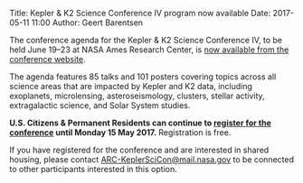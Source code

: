 Title: Kepler & K2 Science Conference IV program now available
Date: 2017-05-11 11:00
Author: Geert Barentsen

The conference agenda for the Kepler & K2 Science Conference IV,
to be held June 19–23 at NASA Ames Research Center,
is [now available from the conference website](https://keplerscience.arc.nasa.gov/scicon4/#conference-agenda).

The agenda features 85 talks and 101 posters covering topics
across all science areas that are impacted by Kepler and K2 data,
including exoplanets, microlensing, asteroseismology,
clusters, stellar activity, extragalactic science, and Solar System studies.

**U.S. Citizens & Permanent Residents can continue to 
[register for the conference](https://keplerscience.arc.nasa.gov/scicon4/#registration-abstract-submission)
until Monday 15 May 2017.**
Registration is free.

If you have registered for the conference and are interested in
shared housing, please contact [ARC-KeplerSciCon@mail.nasa.gov](mailto:ARC-KeplerSciCon@mail.nasa.gov) 
to be connected to other participants interested in this option.
